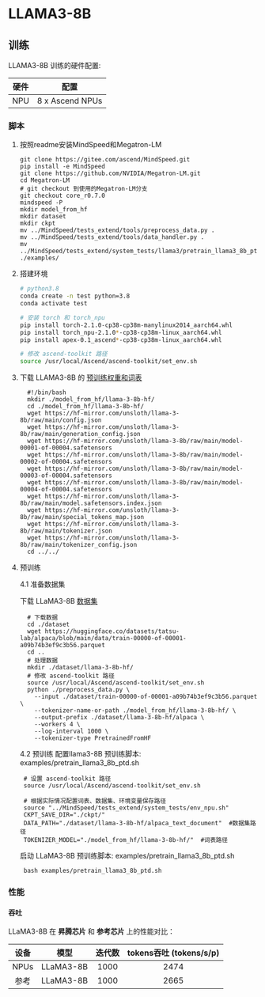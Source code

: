 # LLAMA3-8B

## 训练

LLAMA3-8B 训练的硬件配置:

| 硬件 |      配置      |
| :--: | :-------------: |
| NPU | 8 x Ascend NPUs |

### 脚本

1. 按照readme安装MindSpeed和Megatron-LM

   ```shell
   git clone https://gitee.com/ascend/MindSpeed.git
   pip install -e MindSpeed
   git clone https://github.com/NVIDIA/Megatron-LM.git
   cd Megatron-LM
   # git checkout 到使用的Megatron-LM分支
   git checkout core_r0.7.0
   mindspeed -P
   mkdir model_from_hf
   mkdir dataset
   mkdir ckpt
   mv ../MindSpeed/tests_extend/tools/preprocess_data.py .
   mv ../MindSpeed/tests_extend/tools/data_handler.py .
   mv ../MindSpeed/tests_extend/system_tests/llama3/pretrain_llama3_8b_ptd.sh ./examples/
   ```
2. 搭建环境

   ```bash
   # python3.8
   conda create -n test python=3.8
   conda activate test

   # 安装 torch 和 torch_npu
   pip install torch-2.1.0-cp38-cp38m-manylinux2014_aarch64.whl
   pip install torch_npu-2.1.0*-cp38-cp38m-linux_aarch64.whl
   pip install apex-0.1_ascend*-cp38-cp38m-linux_aarch64.whl

   # 修改 ascend-toolkit 路径
   source /usr/local/Ascend/ascend-toolkit/set_env.sh
   ```
3. 下载 LLAMA3-8B 的 [预训练权重和词表](https://hf-mirror.com/unsloth/llama-3-8b/tree/main)

   ```shell
     #!/bin/bash
     mkdir ./model_from_hf/llama-3-8b-hf/
     cd ./model_from_hf/llama-3-8b-hf/
     wget https://hf-mirror.com/unsloth/llama-3-8b/raw/main/config.json
     wget https://hf-mirror.com/unsloth/llama-3-8b/raw/main/generation_config.json
     wget https://hf-mirror.com/unsloth/llama-3-8b/raw/main/model-00001-of-00004.safetensors
     wget https://hf-mirror.com/unsloth/llama-3-8b/raw/main/model-00002-of-00004.safetensors
     wget https://hf-mirror.com/unsloth/llama-3-8b/raw/main/model-00003-of-00004.safetensors
     wget https://hf-mirror.com/unsloth/llama-3-8b/raw/main/model-00004-of-00004.safetensors
     wget https://hf-mirror.com/unsloth/llama-3-8b/raw/main/model.safetensors.index.json
     wget https://hf-mirror.com/unsloth/llama-3-8b/raw/main/special_tokens_map.json
     wget https://hf-mirror.com/unsloth/llama-3-8b/raw/main/tokenizer.json
     wget https://hf-mirror.com/unsloth/llama-3-8b/raw/main/tokenizer_config.json
     cd ../../
   ```

4. 预训练

   4.1 准备数据集

   下载 LLaMA3-8B [数据集](https://huggingface.co/datasets/tatsu-lab/alpaca/blob/main/data/train-00000-of-00001-a09b74b3ef9c3b56.parquet)

   ```shell
     # 下载数据
     cd ./dataset
     wget https://huggingface.co/datasets/tatsu-lab/alpaca/blob/main/data/train-00000-of-00001-a09b74b3ef9c3b56.parquet
     cd ..
     # 处理数据   
     mkdir ./dataset/llama-3-8b-hf/
     # 修改 ascend-toolkit 路径
     source /usr/local/Ascend/ascend-toolkit/set_env.sh
     python ./preprocess_data.py \
       --input ./dataset/train-00000-of-00001-a09b74b3ef9c3b56.parquet \
       --tokenizer-name-or-path ./model_from_hf/llama-3-8b-hf/ \
       --output-prefix ./dataset/llama-3-8b-hf/alpaca \
       --workers 4 \
       --log-interval 1000 \
       --tokenizer-type PretrainedFromHF
   ```

   4.2 预训练
   配置llama3-8B 预训练脚本: examples/pretrain_llama3_8b_ptd.sh

   ```shell
    # 设置 ascend-toolkit 路径
    source /usr/local/Ascend/ascend-toolkit/set_env.sh 

    # 根据实际情况配置词表、数据集、环境变量保存路径
    source "../MindSpeed/tests_extend/system_tests/env_npu.sh"
    CKPT_SAVE_DIR="./ckpt/"
    DATA_PATH="./dataset/llama-3-8b-hf/alpaca_text_document"  #数据集路径
    TOKENIZER_MODEL="./model_from_hf/llama-3-8b-hf/"  #词表路径
   ```
   
   启动 LLaMA3-8B 预训练脚本: examples/pretrain_llama3_8b_ptd.sh

   ```shell
    bash examples/pretrain_llama3_8b_ptd.sh
   ```

### 性能

#### 吞吐

LLaMA3-8B 在 **昇腾芯片** 和 **参考芯片** 上的性能对比：

| 设备 |   模型   | 迭代数 | tokens吞吐 (tokens/s/p) |
| :--: | :-------: | :----: | :---------------------: |
| NPUs | LLaMA3-8B |  1000  |        2474         |
| 参考 | LLaMA3-8B |  1000  |        2665          |

